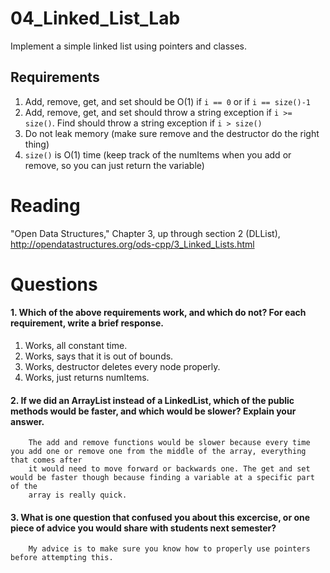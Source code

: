 04_Linked_List_Lab
==================

Implement a simple linked list using pointers and classes.

Requirements
------------

1. Add, remove, get, and set should be O(1) if `i == 0` or if `i == size()-1`
2. Add, remove, get, and set should throw a string exception if `i >= size()`. Find should throw a string exception if `i > size()`
3. Do not leak memory (make sure remove and the destructor do the right thing)
4. `size()` is O(1) time (keep track of the numItems when you add or remove, so you can just return the variable)

Reading
=======
"Open Data Structures," Chapter 3, up through section 2 (DLList), http://opendatastructures.org/ods-cpp/3_Linked_Lists.html

Questions
=========

#### 1. Which of the above requirements work, and which do not? For each requirement, write a brief response.

1. Works, all constant time.
2. Works, says that it is out of bounds.
3. Works, destructor deletes every node properly.
4. Works, just returns numItems.

#### 2. If we did an ArrayList instead of a LinkedList, which of the public methods would be faster, and which would be slower? Explain your answer.
		The add and remove functions would be slower because every time you add one or remove one from the middle of the array, everything that comes after
		it would need to move forward or backwards one. The get and set would be faster though because finding a variable at a specific part of the
		array is really quick.

#### 3. What is one question that confused you about this excercise, or one piece of advice you would share with students next semester?
		My advice is to make sure you know how to properly use pointers before attempting this.
